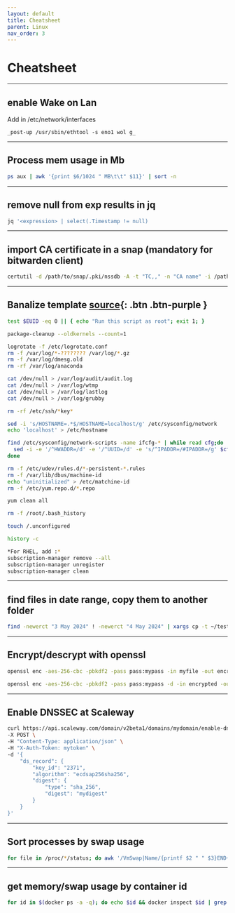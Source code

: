 ```yaml
---
layout: default
title: Cheatsheet
parent: Linux
nav_order: 3
---
```


# Cheatsheet

___

## enable Wake on Lan

Add in /etc/network/interfaces
```
_post-up /usr/sbin/ethtool -s eno1 wol g_
```

___

## Process mem usage in Mb
```bash
ps aux | awk '{print $6/1024 " MB\t\t" $11}' | sort -n
```

___

## remove null from exp results in jq
```bash
jq '<expression> | select(.Timestamp != null)
```

___

## import CA certificate in a snap (mandatory for bitwarden client)
```bash
certutil -d /path/to/snap/.pki/nssdb -A -t "TC,," -n "CA name" -i /path/to/cert
```

___

## Banalize template <span class="fs-1">[source](https://lofic.github.io/tips/linux-banalize.html){: .btn .btn-purple }</span>
```bash
test $EUID -eq 0 || { echo "Run this script as root"; exit 1; }

package-cleanup --oldkernels --count=1

logrotate -f /etc/logrotate.conf
rm -f /var/log/*-???????? /var/log/*.gz
rm -f /var/log/dmesg.old
rm -rf /var/log/anaconda

cat /dev/null > /var/log/audit/audit.log
cat /dev/null > /var/log/wtmp
cat /dev/null > /var/log/lastlog
cat /dev/null > /var/log/grubby

rm -rf /etc/ssh/*key*

sed -i 's/HOSTNAME=.*$/HOSTNAME=localhost/g' /etc/sysconfig/network
echo 'localhost' > /etc/hostname

find /etc/sysconfig/network-scripts -name ifcfg-* | while read cfg;do
  sed -i -e '/^HWADDR=/d' -e '/^UUID=/d' -e 's/^IPADDR=/#IPADDR=/g' $cfg
done

rm -f /etc/udev/rules.d/*-persistent-*.rules
rm -f /var/lib/dbus/machine-id
echo "uninitialized" > /etc/matchine-id
rm -f /etc/yum.repo.d/*.repo

yum clean all

rm -f /root/.bash_history

touch /.unconfigured

history -c

*For RHEL, add :*
subscription-manager remove --all
subscription-manager unregister
subscription-manager clean
```

___

## find files in date range, copy them to another folder
```bash
find -newerct "3 May 2024" ! -newerct "4 May 2024" | xargs cp -t ~/test
```

___

## Encrypt/descrypt with openssl
```bash
openssl enc -aes-256-cbc -pbkdf2 -pass pass:mypass -in myfile -out encrypted
```
```bash
openssl enc -aes-256-cbc -pbkdf2 -pass pass:mypass -d -in encrypted -out decrypted
```

___

## Enable DNSSEC at Scaleway
```bash
curl https://api.scaleway.com/domain/v2beta1/domains/mydomain/enable-dnssec \
-X POST \
-H "Content-Type: application/json" \
-H "X-Auth-Token: mytoken" \
-d '{
    "ds_record": {
        "key_id": "2371",
        "algorithm": "ecdsap256sha256",
        "digest": {
            "type": "sha_256",
            "digest": "mydigest"
        }
    }
}'
```

___

## Sort processes by swap usage
```bash
for file in /proc/*/status; do awk '/VmSwap|Name/{printf $2 " " $3}END{ print ""}' $file; done | sort -k 2 -n -r
```

___

## get memory/swap usage by container id
```bash
for id in $(docker ps -a -q); do echo $id && docker inspect $id | grep -P '((Memory)|(PID))'; done
```

